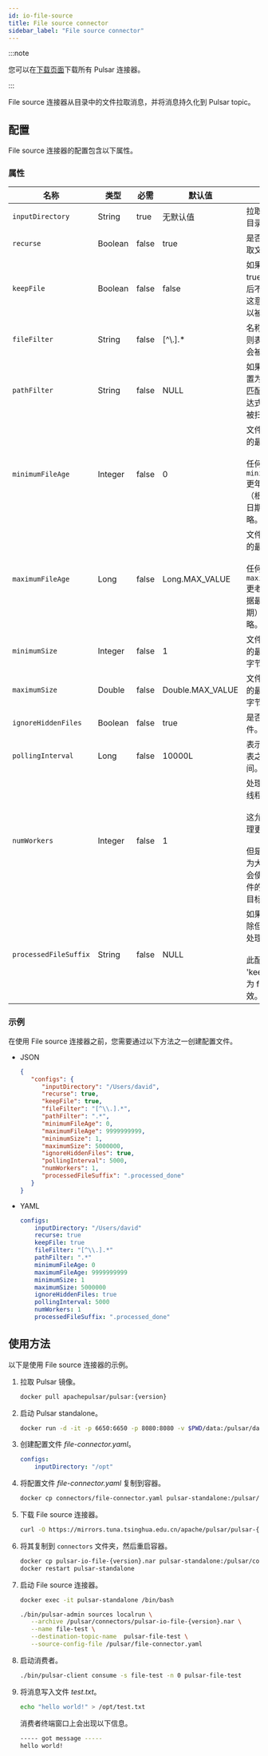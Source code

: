 ```yaml
---
id: io-file-source
title: File source connector
sidebar_label: "File source connector"
---
```


:::note

您可以在[下载页面](pathname:///download)下载所有 Pulsar 连接器。

:::

File source 连接器从目录中的文件拉取消息，并将消息持久化到 Pulsar topic。

## 配置

File source 连接器的配置包含以下属性。

### 属性

| 名称 | 类型|必需 | 默认值 | 描述
|------|----------|----------|---------|-------------|
| `inputDirectory` | String|true  | 无默认值|拉取文件的输入目录。 |
| `recurse` | Boolean|false | true | 是否从子目录拉取文件。|
| `keepFile` |Boolean|false | false | 如果设置为 true，文件处理后不会被删除，这意味着文件可以被持续拾取。 |
| `fileFilter` | String|false| [^\\.].* | 名称匹配给定正则表达式的文件会被拾取。 |
| `pathFilter` | String |false | NULL | 如果 `recurse` 设置为 true，路径匹配给定正则表达式的子目录会被扫描。 |
| `minimumFileAge` | Integer|false | 0 | 文件可以被处理的最小年龄。<br /><br />任何比 `minimumFileAge` 更年轻的文件（根据最后修改日期）都会被忽略。 |
| `maximumFileAge` | Long|false |Long.MAX_VALUE | 文件可以被处理的最大年龄。<br /><br />任何比 `maximumFileAge` 更老的文件（根据最后修改日期）都会被忽略。 |
| `minimumSize` |Integer| false |1 | 文件可以被处理的最小大小（以字节为单位）。 |
| `maximumSize` | Double|false |Double.MAX_VALUE| 文件可以被处理的最大大小（以字节为单位）。 |
| `ignoreHiddenFiles` |Boolean| false | true| 是否忽略隐藏文件。 |
| `pollingInterval`|Long | false | 10000L | 表示执行目录列表之前等待的时间。 |
| `numWorkers` | Integer | false | 1 | 处理文件的工作线程数量。<br /><br />这允许您并发处理更多的文件。<br /><br />但是，将其设置为大于 1 的值会使来自多个文件的数据混合在目标 topic 中。 |
| `processedFileSuffix` | String | false | NULL | 如果设置，不删除但只重命名已处理的文件。<br /><br />此配置仅在 'keepFile' 属性为 false 时有效。 |

### 示例

在使用 File source 连接器之前，您需要通过以下方法之一创建配置文件。

* JSON

  ```json
  {
     "configs": {
        "inputDirectory": "/Users/david",
        "recurse": true,
        "keepFile": true,
        "fileFilter": "[^\\.].*",
        "pathFilter": ".*",
        "minimumFileAge": 0,
        "maximumFileAge": 9999999999,
        "minimumSize": 1,
        "maximumSize": 5000000,
        "ignoreHiddenFiles": true,
        "pollingInterval": 5000,
        "numWorkers": 1,
        "processedFileSuffix": ".processed_done"
     }
  }
  ```

* YAML

  ```yaml
  configs:
      inputDirectory: "/Users/david"
      recurse: true
      keepFile: true
      fileFilter: "[^\\.].*"
      pathFilter: ".*"
      minimumFileAge: 0
      maximumFileAge: 9999999999
      minimumSize: 1
      maximumSize: 5000000
      ignoreHiddenFiles: true
      pollingInterval: 5000
      numWorkers: 1
      processedFileSuffix: ".processed_done"
  ```

## 使用方法

以下是使用 File source 连接器的示例。

1. 拉取 Pulsar 镜像。

   ```bash
   docker pull apachepulsar/pulsar:{version}
   ```

2. 启动 Pulsar standalone。

   ```bash
   docker run -d -it -p 6650:6650 -p 8080:8080 -v $PWD/data:/pulsar/data --name pulsar-standalone apachepulsar/pulsar:{version} bin/pulsar standalone
   ```

3. 创建配置文件 _file-connector.yaml_。

   ```yaml
   configs:
       inputDirectory: "/opt"
   ```

4. 将配置文件 _file-connector.yaml_ 复制到容器。

   ```bash
   docker cp connectors/file-connector.yaml pulsar-standalone:/pulsar/
   ```

5. 下载 File source 连接器。

   ```bash
   curl -O https://mirrors.tuna.tsinghua.edu.cn/apache/pulsar/pulsar-{version}/connectors/pulsar-io-file-{version}.nar
   ```

6. 将其复制到 `connectors` 文件夹，然后重启容器。

   ```bash
   docker cp pulsar-io-file-{version}.nar pulsar-standalone:/pulsar/connectors/
   docker restart pulsar-standalone
   ```

7. 启动 File source 连接器。

   ```bash
   docker exec -it pulsar-standalone /bin/bash

   ./bin/pulsar-admin sources localrun \
      --archive /pulsar/connectors/pulsar-io-file-{version}.nar \
      --name file-test \
      --destination-topic-name  pulsar-file-test \
      --source-config-file /pulsar/file-connector.yaml
   ```

8. 启动消费者。

   ```bash
   ./bin/pulsar-client consume -s file-test -n 0 pulsar-file-test
   ```

9. 将消息写入文件 _test.txt_。

   ```bash
   echo "hello world!" > /opt/test.txt
   ```

   消费者终端窗口上会出现以下信息。

   ```bash
   ----- got message -----
   hello world!
   ```
